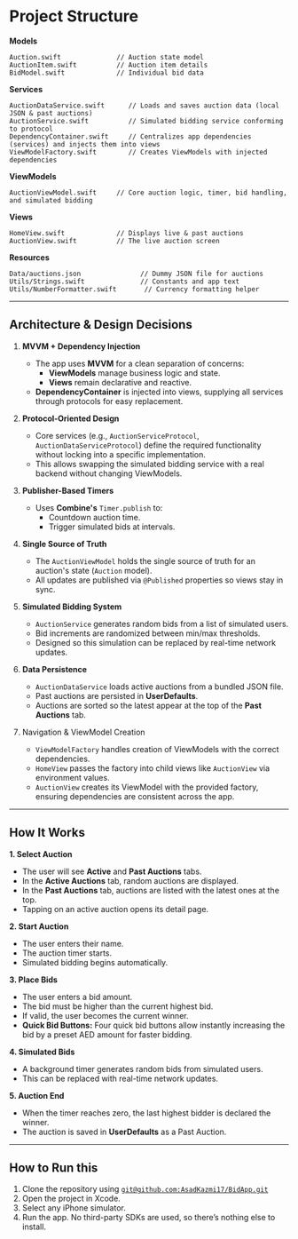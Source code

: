 # **Project Structure**

**Models**
```
Auction.swift              // Auction state model
AuctionItem.swift          // Auction item details
BidModel.swift             // Individual bid data
```

**Services**
```
AuctionDataService.swift      // Loads and saves auction data (local JSON & past auctions)
AuctionService.swift          // Simulated bidding service conforming to protocol
DependencyContainer.swift     // Centralizes app dependencies (services) and injects them into views
ViewModelFactory.swift        // Creates ViewModels with injected dependencies
```

**ViewModels**
```
AuctionViewModel.swift     // Core auction logic, timer, bid handling, and simulated bidding
```

**Views**
```
HomeView.swift             // Displays live & past auctions
AuctionView.swift          // The live auction screen
```

**Resources**
```
Data/auctions.json               // Dummy JSON file for auctions
Utils/Strings.swift              // Constants and app text
Utils/NumberFormatter.swift       // Currency formatting helper
```

---

## Architecture & Design Decisions

1. **MVVM + Dependency Injection**
   - The app uses **MVVM** for a clean separation of concerns:
     - **ViewModels** manage business logic and state.
     - **Views** remain declarative and reactive.
   - **DependencyContainer** is injected into views, supplying all services through protocols for easy replacement.

2. **Protocol-Oriented Design**
   - Core services (e.g., `AuctionServiceProtocol`, `AuctionDataServiceProtocol`) define the required functionality without locking into a specific implementation.
   - This allows swapping the simulated bidding service with a real backend without changing ViewModels.

3. **Publisher-Based Timers**
   - Uses **Combine's** `Timer.publish` to:
     - Countdown auction time.
     - Trigger simulated bids at intervals.

4. **Single Source of Truth**
   - The `AuctionViewModel` holds the single source of truth for an auction's state (`Auction` model).
   - All updates are published via `@Published` properties so views stay in sync.

5. **Simulated Bidding System**
   - `AuctionService` generates random bids from a list of simulated users.
   - Bid increments are randomized between min/max thresholds.
   - Designed so this simulation can be replaced by real-time network updates.

6. **Data Persistence**
   - `AuctionDataService` loads active auctions from a bundled JSON file.
   - Past auctions are persisted in **UserDefaults**.
   - Auctions are sorted so the latest appear at the top of the **Past Auctions** tab.

7. Navigation & ViewModel Creation
   - `ViewModelFactory` handles creation of ViewModels with the correct dependencies.
   - `HomeView` passes the factory into child views like `AuctionView` via environment values.
   - `AuctionView` creates its ViewModel with the provided factory, ensuring dependencies are consistent across the app.

---

## **How It Works**

**1. Select Auction**
- The user will see **Active** and **Past Auctions** tabs.
- In the **Active Auctions** tab, random auctions are displayed.
- In the **Past Auctions** tab, auctions are listed with the latest ones at the top.
- Tapping on an active auction opens its detail page.

**2. Start Auction**
- The user enters their name.
- The auction timer starts.
- Simulated bidding begins automatically.

**3. Place Bids**
- The user enters a bid amount.
- The bid must be higher than the current highest bid.
- If valid, the user becomes the current winner.
- **Quick Bid Buttons:** Four quick bid buttons allow instantly increasing the bid by a preset AED amount for faster bidding.

**4. Simulated Bids**
- A background timer generates random bids from simulated users.
- This can be replaced with real-time network updates.

**5. Auction End**
- When the timer reaches zero, the last highest bidder is declared the winner.
- The auction is saved in **UserDefaults** as a Past Auction.

---

## **How to Run this**

1. Clone the repository using [`git@github.com:AsadKazmi17/BidApp.git`](https://github.com/AsadKazmi17/BidApp.git)  
2. Open the project in Xcode.  
3. Select any iPhone simulator.  
4. Run the app. No third-party SDKs are used, so there’s nothing else to install.

